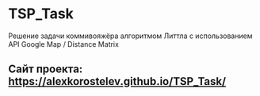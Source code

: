 # TSP_Task
Решение задачи коммивояжёра алгоритмом Литтла с использованием API Google Map / Distance Matrix

## Сайт проекта: https://alexkorostelev.github.io/TSP_Task/

